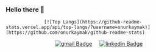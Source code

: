### Hello there 👋

                  [![Top Langs](https://github-readme-stats.vercel.app/api/top-langs/?username=onurkaymak)](https://github.com/onurkaymak/github-readme-stats)


<p align="center">
  <a href="mailto:onurkaymak@outlook.com"><img alt="gmail Badge" src="https://img.shields.io/badge/GMAIL-EA4335?logo=gmail&logoColor=white"></a>&nbsp;&nbsp;&nbsp;&nbsp;
  <a href="https://www.linkedin.com/in/onur-kaymak"><img alt="linkedin Badge" src="https://img.shields.io/badge/LINKEDIN-0A66C2?logo=linkedin&logoColor=white"></a>&nbsp;&nbsp;&nbsp;&nbsp;
</p>
